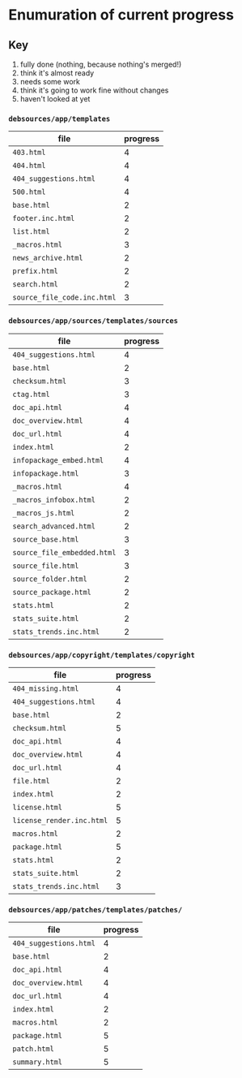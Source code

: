 # Enumuration of current progress
  
## Key

1. fully done (nothing, because nothing's merged!)
2. think it's almost ready
3. needs some work
4. think it's going to work fine without changes
5. haven't looked at yet


### `debsources/app/templates`

| file | progress |
| ---- | -------- |
| `403.html`| 4 |
| `404.html`| 4 |
| `404_suggestions.html`| 4 |
| `500.html`| 4 |
| `base.html`| 2 |
| `footer.inc.html`| 2 |
| `list.html`| 2 |
| `_macros.html`| 3 |
| `news_archive.html`| 2 |
| `prefix.html`| 2 |
| `search.html`| 2 |
| `source_file_code.inc.html`| 3 |


### `debsources/app/sources/templates/sources` 

| file | progress |
| ---- | -------- |
| `404_suggestions.html`| 4  |
| `base.html`| 2 |
| `checksum.html`| 3  |
| `ctag.html`| 3 |
| `doc_api.html`| 4  |
| `doc_overview.html`| 4 |
| `doc_url.html`| 4 |
| `index.html`| 2 |
| `infopackage_embed.html`| 4  |
| `infopackage.html`| 3 |
| `_macros.html`| 4 |
| `_macros_infobox.html`| 2 |
| `_macros_js.html`| 2 |
| `search_advanced.html`| 2 |
| `source_base.html`| 3 |
| `source_file_embedded.html`| 3 |
| `source_file.html`| 3 |
| `source_folder.html`| 2 |
| `source_package.html`| 2 |
| `stats.html`| 2 |
| `stats_suite.html`| 2  |
| `stats_trends.inc.html`| 2 |


### `debsources/app/copyright/templates/copyright`  

| file | progress |
| ---- | -------- |
| `404_missing.html`| 4 |
| `404_suggestions.html`| 4 |
| `base.html`| 2 |
| `checksum.html`| 5 |
| `doc_api.html`| 4 |
| `doc_overview.html`| 4 |
| `doc_url.html`| 4 |
| `file.html`| 2 |
| `index.html`| 2 |
| `license.html`| 5 |
| `license_render.inc.html`| 5 |
| `macros.html`| 2 |
| `package.html`| 5 |
| `stats.html`| 2 |
| `stats_suite.html`| 2 |
| `stats_trends.inc.html`| 3 |


### `debsources/app/patches/templates/patches/`

| file | progress |
| ---- | -------- |
| `404_suggestions.html`| 4 |
| `base.html`| 2 |
| `doc_api.html`| 4 |
| `doc_overview.html`| 4 |
| `doc_url.html`| 4 |
| `index.html`| 2 |
| `macros.html`| 2 |
| `package.html`| 5 |
| `patch.html`| 5 |
| `summary.html`| 5 |

